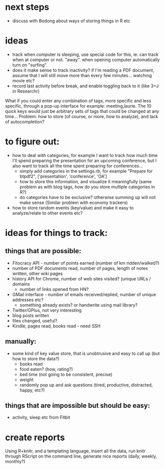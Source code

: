 # next steps
- discuss with Bodong about ways of storing things in R etc

# ideas
- track when computer is sleeping, use special code for this, ie. can track when at computer or not. "away". when opening computer automatically turn on "surfing".
- does it make sense to track inactivity? if I'm reading a PDF document, assume that I will still move more than every few minutes... watching movie etc?
- record last activity before break, and enable toggling back to it (like 3+J in Researchr)

What if you could enter any combination of tags, more specific and less specific, through a pop-up interface
for example: meeting,laurie. The 10 quick keys would just be arbitrary sets of tags that could be changed at any time... Problem: how to store (of course, or more, how to analyze), and lack of autocompletion?

# to figure out:
- how to deal with categories, for example I want to track how much time I'll spend preparing the presentation for an upcoming conference, but I also want to track all the time spent preparing for conferences...
  - simply add categories in the settings.rb, for example "Prepare for btpdf2", ['presentation', 'conference', 'OA']
  - how to store this information, and visualize it meaningfully (same problem as with blog tags, how do you store multiple categories in R?)
  - do categories have to be exclusive? otherwise summing up will not make sense (Similar problem with economy trackers)
- how to store random events (key/value) and make it easy to analyze/relate to other events etc?

# ideas for things to track:

## things that are possible:
- Fitocracy API - number of points earned (number of km ridden/walked?)
- number of PDF documents read, number of pages, length of notes written, other wiki pages
- history API for Chrome, number of web sites visited? (unique URLs / domains
  - number of links opened from HN?
- GMail interface - number of emails received/replied, number of unique addresses etc?
  - something already exists? or handwrite using mail library?
- Twitter/GPlus, not very interesting
- blog posts written
- files changed, useful?
- Kindle, pages read, books read - need SSH

## manually:
- some kind of key value store, that is unobtrusive and easy to call up (but how to store the data?)
  - books read
  - food eaten? (how, rating?)
  - bed time (not going to be consistent, precise)
  - weight
  - randomly pop up and ask questions (tired, productive, distracted, happy, etc?)

## things that are impossible but should be easy:
- activity, sleep etc from Fitbit

# create reports
Using R+knitr, and a templating language, insert all the data, run knitr through RScript on the command line, generate nice reports (daily, weekly, monthly?)